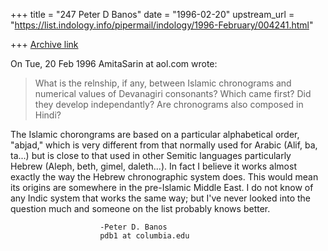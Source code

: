 +++
title = "247 Peter D Banos"
date = "1996-02-20"
upstream_url = "https://list.indology.info/pipermail/indology/1996-February/004241.html"

+++
[Archive link](https://list.indology.info/pipermail/indology/1996-February/004241.html)

On Tue, 20 Feb 1996 AmitaSarin at aol.com wrote:

> What is the relnship, if any, between Islamic chronograms and numerical
> values of Devanagiri consonants?  Which came first?  Did they develop
> independantly?  Are chronograms also composed in Hindi?

The Islamic chorongrams are based on a particular alphabetical order, 
"abjad," which is very different from that normally used for Arabic 
(Alif, ba, ta...) but is close to that used in other Semitic languages 
particularly Hebrew (Aleph, beth, gimel, daleth...). In fact I believe it 
works almost exactly the way the Hebrew chronographic system does. This 
would mean its origins are somewhere in the pre-Islamic Middle East.
I do not know of any Indic system that works the same way; but I've never 
looked into the question much and someone on the list probably knows better.

						-Peter D. Banos
						pdb1 at columbia.edu




